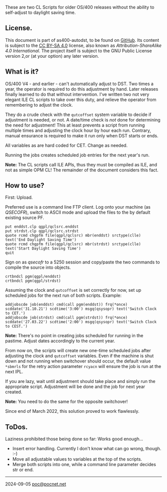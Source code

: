 These are two CL Scripts for older OS/400 releases without the ability to self-adjust to daylight saving time.

## License.
This document is part of as400-autodst, to be found on [GitHub](https://github.com/PoC-dev/as400-autodst). Its content is subject to the [CC BY-SA 4.0](https://creativecommons.org/licenses/by-sa/4.0/) license, also known as *Attribution-ShareAlike 4.0 International*. The project itself is subject to the GNU Public License version 2,or (at your option) any later version.

## What is it?
OS/400 V4 - and earlier - can't automatically adjust to DST. Two times a year, the operator is required to do this adjustment by hand. Later releases finally learned to do that without intervention. I've written two not very elegant ILE CL scripts to take over this duty, and relieve the operator from remembering to adjust the clock.

They do a crude check with the `qutcoffset` system variable to decide if adjustment is needed, or not. A date/time check is *not* done for determining the need for adjustment! This at least prevents a script from running multiple times and adjusting the clock hour by hour each run. Contrary, manual ensurance is required to make it run only when DST starts or ends.

All variables as are hard coded for CET. Change as needed.

Running the jobs creates scheduled job entries for the next year's run.

**Note:** The CL scripts call ILE APIs, thus they must be compiled as ILE, and not as simple OPM CL! The remainder of the document considers this fact.

## How to use?
First: Upload.

Preferred use is a command line FTP client. Log onto your machine (as *QSECOFR*), switch to ASCII mode and upload the files to the by default existing source PF.
```
put enddst.clp qgpl/qclsrc.enddst
put strdst.clp qgpl/qclsrc.strdst
quote rcmd chgpfm file(qgpl/qclsrc) mbr(enddst) srctype(clle) text('End Daylight Saving Time')
quote rcmd chgpfm file(qgpl/qclsrc) mbr(strdst) srctype(clle) text('Start Daylight Saving Time')
quit
```
Sign on as *qsecofr* to a 5250 session and copy/paste the two commands to compile the source into objects.
```
crtbndcl pgm(qgpl/enddst)
crtbndcl pgm(qgpl/strdst)
```
Assuming the clock and `qutcoffset` is set correctly for now, set up scheduled jobs for the next run of both scripts. Example:
```
addjobscde job(enddst) cmd(call pgm(enddst)) frq(*once) scddate('31.10.21') scdtime('3:00') msgq(qsysopr) text('Switch Clock to CET.')
addjobscde job(strdst) cmd(call pgm(strdst)) frq(*once) scddate('27.03.22') scdtime('2:00') msgq(qsysopr) text('Switch Clock to CEST.')
```
**Note:** There's no point in creating jobs scheduled for running in the pastime. Adjust dates accordingly to the current year.

From now on, the scripts will create new one-time scheduled jobs after adjusting the clock and `qutcoffset` variables. Even if the machine is shut down and not running when switchover should occur, the default value `*sbmrls` for the retry action parameter `rcyacn` will ensure the job is run at the next IPL.

If you are lazy, wait until adjustment should take place and simply run the appropriate script. Adjustment will be done and the job for next year created.

**Note:** You need to do the same for the opposite switchover!

Since end of March 2022, this solution proved to work flawlessly.

## ToDos.
Laziness prohibited those being done so far: Works good enough…
- Insert error handling. Currently I don't know what can go wrong, though. :-)
- Move all adjustable values to variables at the top of the scripts.
- Merge both scripts into one, while a command line parameter decides str or end.

----

2024-09-05 poc@pocnet.net
